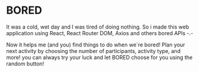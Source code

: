 # BORED

It was a cold, wet day and I was tired of doing nothing. So i made this web application using React, React Router DOM, Axios and others bored APIs -.-

Now it helps me (and you) find things to do when we´re bored! 
Plan your next activity by choosing the number of participants, activity type, and more! you can always try your luck and let BORED choose for you using the random button!
